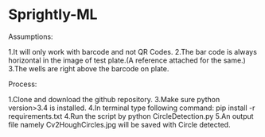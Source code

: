 # Sprightly-ML

Assumptions:

1.It will only work with barcode and not QR Codes.
2.The bar code is always horizontal in the image of test plate.(A reference attached for the same.)
3.The wells are right above the barcode on plate.

Process:

1.Clone and download the github repository.
3.Make sure python version>3.4 is installed.
4.In terminal type following command:
   pip install -r requirements.txt
4.Run the script by
   python CircleDetection.py <path-of-the-image>
5.An output file namely Cv2HoughCircles.jpg will be saved with Circle detected.  


